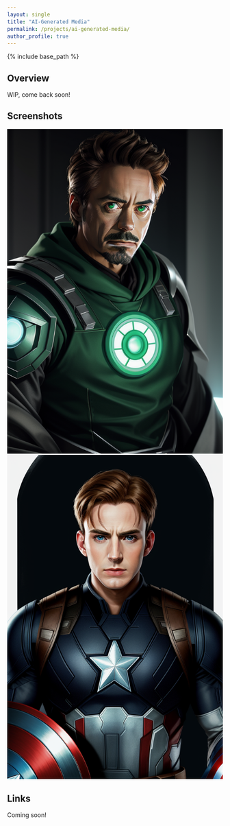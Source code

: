```yaml
---
layout: single
title: "AI-Generated Media"
permalink: /projects/ai-generated-media/
author_profile: true
---
```


{% include base_path %}

## Overview
WIP, come back soon!

## Screenshots
![Screenshot 1](/images/ai-media/screenshot1.png)
![Screenshot 2](/images/ai-media/screenshot2.png)

## Links
Coming soon!